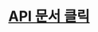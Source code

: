 # [API 문서 클릭](https://documenter.getpostman.com/view/15273575/TzRa8QVw#4b5b3ded-b434-433f-8628-9b4393b00272)
